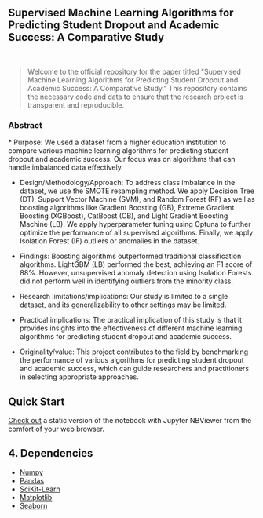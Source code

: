
<h2>Supervised Machine Learning Algorithms for Predicting Student Dropout and Academic Success: A Comparative Study </h2>

 
 <br> 
 

>  Welcome to the official repository for the paper titled "Supervised Machine Learning Algorithms for Predicting Student Dropout and Academic Success: A Comparative Study." This repository contains the necessary code and data to ensure that the research project is transparent and reproducible.  

<h3>Abstract </h3>
  * Purpose:  We used a dataset from a higher education institution to compare various machine learning algorithms for predicting student dropout and academic success. Our focus was on algorithms that can handle imbalanced data effectively.
 
  * Design/Methodology/Approach:  To address class imbalance in the dataset, we use the SMOTE resampling method. We apply Decision Tree (DT), Support Vector Machine (SVM), and Random Forest (RF) as well as boosting algorithms like Gradient Boosting (GB), Extreme Gradient Boosting (XGBoost), CatBoost (CB), and Light Gradient Boosting Machine (LB). We apply hyperparameter tuning using Optuna to further optimize the performance of all supervised algorithms. Finally, we apply Isolation Forest (IF) outliers or anomalies in the dataset.

  *  Findings: Boosting algorithms outperformed traditional classification algorithms. LightGBM (LB) performed the best, achieving an F1 score of 88%. However, unsupervised anomaly detection using Isolation Forests did not perform well in identifying outliers from the minority class.

  * Research limitations/implications: Our study is limited to a single dataset, and its generalizability to other settings may be limited.

  * Practical implications: The practical implication of this study is that it provides insights into the effectiveness of different machine learning algorithms for predicting student dropout and academic success. 

  * Originality/value: This project contributes to the field by benchmarking the performance of various algorithms for predicting student dropout and academic success, which can guide researchers and practitioners in selecting appropriate approaches.


<!-- /TOC -->


## Quick Start  
[Check out](https://nbviewer.org/github/alicevillar/SML-for-Predicting-Student-Dropout-and-Academic-Success_Comparative-Study/blob/6f524664599ae2bf609f612fae41ea337e7d75f8/ml-algorithms-usage-and-prediction.ipynb) a static version of the notebook with Jupyter NBViewer from the comfort of your web browser. 


## 4. Dependencies 
 
* [Numpy](https://numpy.org/)
* [Pandas](https://pandas.pydata.org/)
* [SciKit-Learn](https://scikit-learn.org/)
* [Matplotlib](https://matplotlib.org/)
* [Seaborn](https://seaborn.pydata.org/)


 
